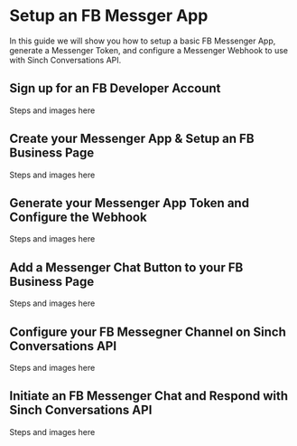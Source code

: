 
# Setup an FB Messger App
In this guide we will show you how to setup a basic FB Messenger App, generate a Messenger Token, and configure a Messenger Webhook to use with Sinch Conversations API.

## Sign up for an FB Developer Account
Steps and images here

## Create your Messenger App & Setup an FB Business Page
Steps and images here

## Generate your Messenger App Token and Configure the Webhook
Steps and images here

## Add a Messenger Chat Button to your FB Business Page
Steps and images here

## Configure your FB Messegner Channel on Sinch Conversations API
Steps and images here

## Initiate an FB Messenger Chat and Respond with Sinch Conversations API
Steps and images here

